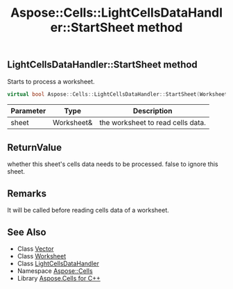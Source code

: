 ﻿---
title: Aspose::Cells::LightCellsDataHandler::StartSheet method
linktitle: StartSheet
second_title: Aspose.Cells for C++ API Reference
description: 'Aspose::Cells::LightCellsDataHandler::StartSheet method. Starts to process a worksheet in C++.'
type: docs
weight: 100
url: /cpp/aspose.cells/lightcellsdatahandler/startsheet/
---
## LightCellsDataHandler::StartSheet method


Starts to process a worksheet.

```cpp
virtual bool Aspose::Cells::LightCellsDataHandler::StartSheet(Worksheet &sheet)=0
```


| Parameter | Type | Description |
| --- | --- | --- |
| sheet | Worksheet\& | the worksheet to read cells data. |

## ReturnValue

whether this sheet's cells data needs to be processed. false to ignore this sheet.
## Remarks


It will be called before reading cells data of a worksheet. 

## See Also

* Class [Vector](../../vector/)
* Class [Worksheet](../../worksheet/)
* Class [LightCellsDataHandler](../)
* Namespace [Aspose::Cells](../../)
* Library [Aspose.Cells for C++](../../../)
